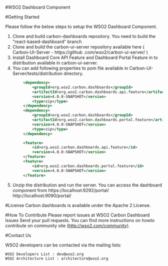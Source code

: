 #WSO2 Dashboard Component

#Getting Started

Please follow the below steps to setup the WSO2 Dashboard Component.
1. Clone and build carbon-dashboards repository. You need to build the "react-based-dashboard" branch
2. Clone and build the carbon-ui-server repository available here ( Carbon-UI-Server - https://github
.com/wso2/carbon-ui-server/ )
3. Install Dashboard Core API Feature and Dashboard Portal Feature in to distribution available in carbon-ui-server.
4. You can add following properties to pom file available in Carbon-UI-Server/tests/distribution directory.

```xml
        <dependency>
            <groupId>org.wso2.carbon.dashboards</groupId>
            <artifactId>org.wso2.carbon.dashboards.api.feature</artifactId>
            <version>4.0.0-SNAPSHOT</version>
            <type>zip</type>
        </dependency>
        <dependency>
            <groupId>org.wso2.carbon.dashboards</groupId>
            <artifactId>org.wso2.carbon.dashboards.portal.feature</artifactId>
            <version>4.0.0-SNAPSHOT</version>
            <type>zip</type>
        </dependency>
```

```xml
        <feature>
            <id>org.wso2.carbon.dashboards.api.feature</id>
            <version>4.0.0-SNAPSHOT</version>
        </feature>
        <feature>
            <id>org.wso2.carbon.dashboards.portal.feature</id>
            <version>4.0.0-SNAPSHOT</version>
        </feature>

```

5. Unzip the distribution and run the server. You can access the dashboard component from
https://localhost:9292/portal/
http://localhost:9090/portal/

#License
Carbon dashboards is available under the Apache 2 License.

#How To Contribute
    Please report issues at WSO2 Carbon Dashboard Issues
    Send your pull requests.
    You can find more instructions on howto contribute on community site (http://wso2.com/community).

#Contact Us

WSO2 developers can be contacted via the mailing lists:

    WSO2 Developers List : dev@wso2.org
    WSO2 Architecture List : architecture@wso2.org
